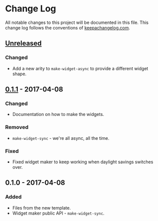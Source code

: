 # Change Log
All notable changes to this project will be documented in this file. This change log follows the conventions of [keepachangelog.com](http://keepachangelog.com/).

## [Unreleased]
### Changed
- Add a new arity to `make-widget-async` to provide a different widget shape.

## [0.1.1] - 2017-04-08
### Changed
- Documentation on how to make the widgets.

### Removed
- `make-widget-sync` - we're all async, all the time.

### Fixed
- Fixed widget maker to keep working when daylight savings switches over.

## 0.1.0 - 2017-04-08
### Added
- Files from the new template.
- Widget maker public API - `make-widget-sync`.

[Unreleased]: https://github.com/your-name/fred/compare/0.1.1...HEAD
[0.1.1]: https://github.com/your-name/fred/compare/0.1.0...0.1.1
